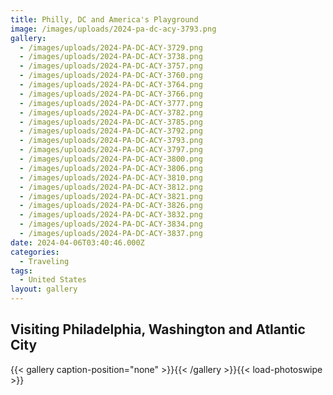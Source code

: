 ```yaml
---
title: Philly, DC and America's Playground
image: /images/uploads/2024-pa-dc-acy-3793.png
gallery:
  - /images/uploads/2024-PA-DC-ACY-3729.png
  - /images/uploads/2024-PA-DC-ACY-3738.png
  - /images/uploads/2024-PA-DC-ACY-3757.png
  - /images/uploads/2024-PA-DC-ACY-3760.png
  - /images/uploads/2024-PA-DC-ACY-3764.png
  - /images/uploads/2024-PA-DC-ACY-3766.png
  - /images/uploads/2024-PA-DC-ACY-3777.png
  - /images/uploads/2024-PA-DC-ACY-3782.png
  - /images/uploads/2024-PA-DC-ACY-3785.png
  - /images/uploads/2024-PA-DC-ACY-3792.png
  - /images/uploads/2024-PA-DC-ACY-3793.png
  - /images/uploads/2024-PA-DC-ACY-3797.png
  - /images/uploads/2024-PA-DC-ACY-3800.png
  - /images/uploads/2024-PA-DC-ACY-3806.png
  - /images/uploads/2024-PA-DC-ACY-3810.png
  - /images/uploads/2024-PA-DC-ACY-3812.png
  - /images/uploads/2024-PA-DC-ACY-3821.png
  - /images/uploads/2024-PA-DC-ACY-3826.png
  - /images/uploads/2024-PA-DC-ACY-3832.png
  - /images/uploads/2024-PA-DC-ACY-3834.png
  - /images/uploads/2024-PA-DC-ACY-3837.png
date: 2024-04-06T03:40:46.000Z
categories:
  - Traveling
tags:
  - United States
layout: gallery
---
```


## Visiting Philadelphia, Washington and Atlantic City

{{< gallery caption-position="none" >}}{{< /gallery >}}{{< load-photoswipe >}}
